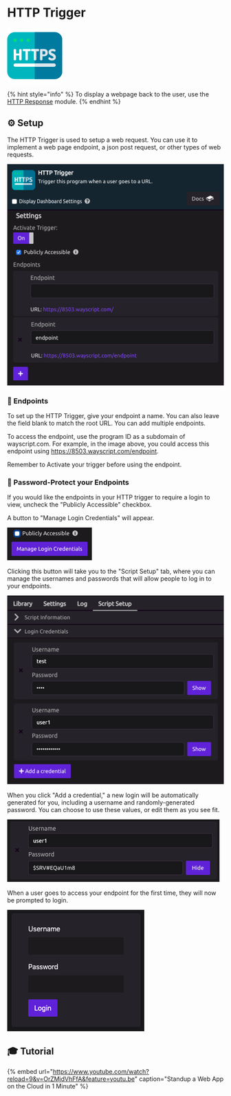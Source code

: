 # HTTP Trigger

![Trigger a function when a user goes to a URL.](../../.gitbook/assets/http%20%281%29.png)

{% hint style="info" %}
To display a webpage back to the user, use the [HTTP Response](../modules/http-response.md) module.
{% endhint %}

## ⚙ Setup

The HTTP Trigger is used to setup a web request. You can use it to implement a web page endpoint, a json post request, or other types of web requests.

![](../../.gitbook/assets/screen-shot-2019-09-09-at-8.57.49-am.png)

### 🔗 Endpoints

To set up the HTTP Trigger, give your endpoint a name. You can also leave the field blank to match the root URL. You can add multiple endpoints.

To access the endpoint, use the program ID as a subdomain of wayscript.com. For example, in the image above, you could access this endpoint using https://8503.wayscript.com/endpoint.

Remember to Activate your trigger before using the endpoint.

### 🔐 Password-Protect your Endpoints

If you would like the endpoints in your HTTP trigger to require a login to view, uncheck the "Publicly Accessible" checkbox.

A button to "Manage Login Credentials" will appear.

![Manage Login Credentials](../../.gitbook/assets/screen-shot-2019-09-09-at-8.59.56-am.png)

Clicking this button will take you to the "Script Setup" tab, where you can manage the usernames and passwords that will allow people to log in to your endpoints.

![Script Setup](../../.gitbook/assets/screen-shot-2019-09-09-at-9.01.25-am.png)

When you click "Add a credential," a new login will be automatically generated for you, including a username and randomly-generated password. You can choose to use these values, or edit them as you see fit.

![Username and randomly-generated password](../../.gitbook/assets/screen-shot-2019-09-09-at-9.04.12-am.png)

When a user goes to access your endpoint for the first time, they will now be prompted to login.

![Custom endpoint login prompt](../../.gitbook/assets/screen-shot-2019-09-09-at-9.07.16-am.png)

## 🎓 Tutorial

{% embed url="https://www.youtube.com/watch?reload=9&v=OrZMjdVhFfA&feature=youtu.be" caption="Standup a Web App on the Cloud in 1 Minute" %}

